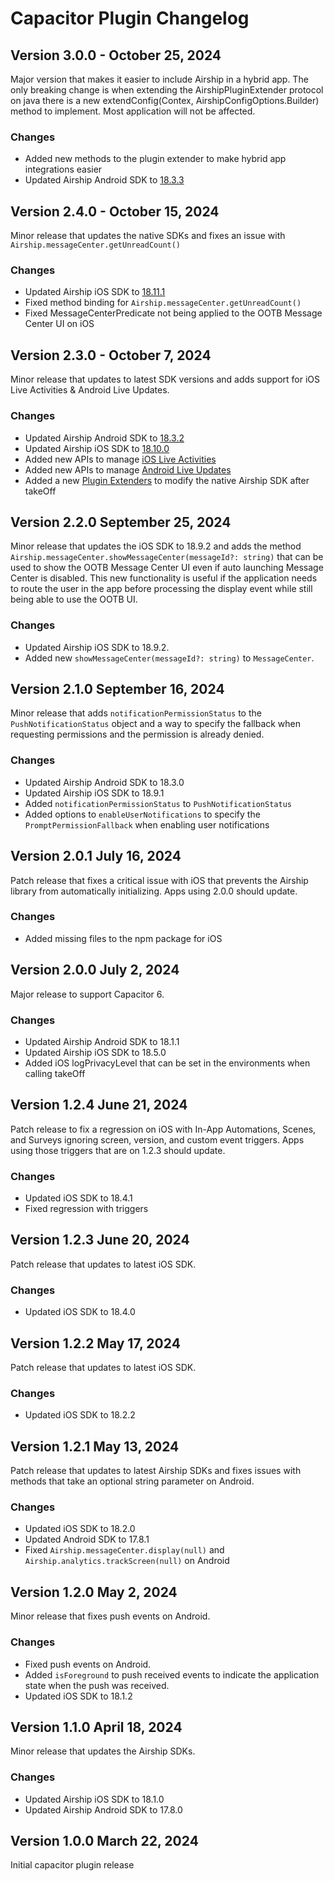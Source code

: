 # Capacitor Plugin Changelog

## Version 3.0.0 - October 25, 2024
Major version that makes it easier to include Airship in a hybrid app. The only breaking change is when extending the AirshipPluginExtender protocol on java there is a new extendConfig(Contex, AirshipConfigOptions.Builder) method to implement. Most application will not be affected.

### Changes
- Added new methods to the plugin extender to make hybrid app integrations easier
- Updated Airship Android SDK to [18.3.3](https://github.com/urbanairship/android-library/releases/tag/18.3.3)

## Version 2.4.0 - October 15, 2024
Minor release that updates the native SDKs and fixes an issue with `Airship.messageCenter.getUnreadCount()`

### Changes
- Updated Airship iOS SDK to [18.11.1](https://github.com/urbanairship/ios-library/releases/tag/18.11.1)
- Fixed method binding for `Airship.messageCenter.getUnreadCount()`
- Fixed MessageCenterPredicate not being applied to the OOTB Message Center UI on iOS

## Version 2.3.0 - October 7, 2024

Minor release that updates to latest SDK versions and adds support for iOS Live Activities & Android Live Updates.

### Changes
- Updated Airship Android SDK to [18.3.2](https://github.com/urbanairship/android-library/releases/tag/18.3.2)
- Updated Airship iOS SDK to [18.10.0](https://github.com/urbanairship/ios-library/releases/tag/18.10.0)
- Added new APIs to manage [iOS Live Activities](https://docs.airship.com/platform/mobile/ios-live-activities/)
- Added new APIs to manage [Android Live Updates](https://docs.airship.com/platform/mobile/android-live-updates/)
- Added a new [Plugin Extenders](http://localhost:1313/platform/mobile/setup/sdk/capacitor/#extending-airship) to modify the native Airship SDK after takeOff


## Version 2.2.0 September 25, 2024
Minor release that updates the iOS SDK to 18.9.2 and adds the method `Airship.messageCenter.showMessageCenter(messageId?: string)` that can be used to show the OOTB Message Center UI even if auto launching Message Center is disabled. This new functionality is useful if the application needs to route the user in the app before processing the display event while still being able to use the OOTB UI.

### Changes
- Updated Airship iOS SDK to 18.9.2.
- Added new `showMessageCenter(messageId?: string)` to `MessageCenter`.

## Version 2.1.0 September 16, 2024
Minor release that adds `notificationPermissionStatus` to the `PushNotificationStatus` object and a way to specify the fallback when requesting permissions and the permission is already denied.

### Changes
- Updated Airship Android SDK to 18.3.0
- Updated Airship iOS SDK to 18.9.1
- Added `notificationPermissionStatus` to `PushNotificationStatus`
- Added options to `enableUserNotifications` to specify the `PromptPermissionFallback` when enabling user notifications

## Version 2.0.1 July 16, 2024
Patch release that fixes a critical issue with iOS that prevents the Airship library from automatically initializing. Apps using 2.0.0 should update.

### Changes
- Added missing files to the npm package for iOS

## Version 2.0.0 July 2, 2024
Major release to support Capacitor 6.

### Changes
- Updated Airship Android SDK to 18.1.1
- Updated Airship iOS SDK to 18.5.0
- Added iOS logPrivacyLevel that can be set in the environments when calling takeOff

## Version 1.2.4 June 21, 2024
Patch release to fix a regression on iOS with In-App Automations, Scenes, and Surveys ignoring screen, version, and custom event triggers. Apps using those triggers that are on 1.2.3 should update.

### Changes
- Updated iOS SDK to 18.4.1
- Fixed regression with triggers

## Version 1.2.3 June 20, 2024
Patch release that updates to latest iOS SDK.

### Changes
- Updated iOS SDK to 18.4.0

## Version 1.2.2 May 17, 2024
Patch release that updates to latest iOS SDK.

### Changes
- Updated iOS SDK to 18.2.2

## Version 1.2.1 May 13, 2024
Patch release that updates to latest Airship SDKs and fixes issues with methods that take an optional string parameter on Android.

### Changes
- Updated iOS SDK to 18.2.0
- Updated Android SDK to 17.8.1
- Fixed `Airship.messageCenter.display(null)` and `Airship.analytics.trackScreen(null)` on Android

## Version 1.2.0 May 2, 2024
Minor release that fixes push events on Android.

### Changes
- Fixed push events on Android.
- Added `isForeground` to push received events to indicate the application state when the push was received.
- Updated iOS SDK to 18.1.2

## Version 1.1.0 April 18, 2024
Minor release that updates the Airship SDKs.

### Changes
- Updated Airship iOS SDK to 18.1.0
- Updated Airship Android SDK to 17.8.0


## Version 1.0.0  March 22, 2024
Initial capacitor plugin release
